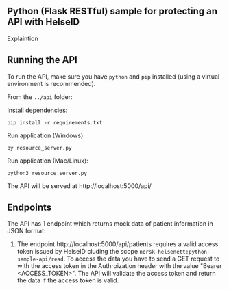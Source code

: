 ## Python (Flask RESTful) sample for protecting an API with HelseID
Explaintion

## Running the API
To run the API, make sure you have `python` and `pip` installed (using a virtual environment is recommended).

From the `../api` folder:

Install dependencies:
```
pip install -r requirements.txt
```

Run application (Windows):
```
py resource_server.py
```
Run application (Mac/Linux):
```
python3 resource_server.py
```

The API will be served at http://localhost:5000/api/

## Endpoints
The API has 1 endpoint which returns mock data of patient information in JSON format:

1.  The endpoint http://localhost:5000/api/patients requires a valid access token issued by HelseID cluding the scope `norsk-helsenett:python-sample-api/read`.
To access the data you have to send a GET request to with the access token in the Authroization header with the value "Bearer <ACCESS_TOKEN>". The API will validate the access token and return the data if the access token is valid. 
